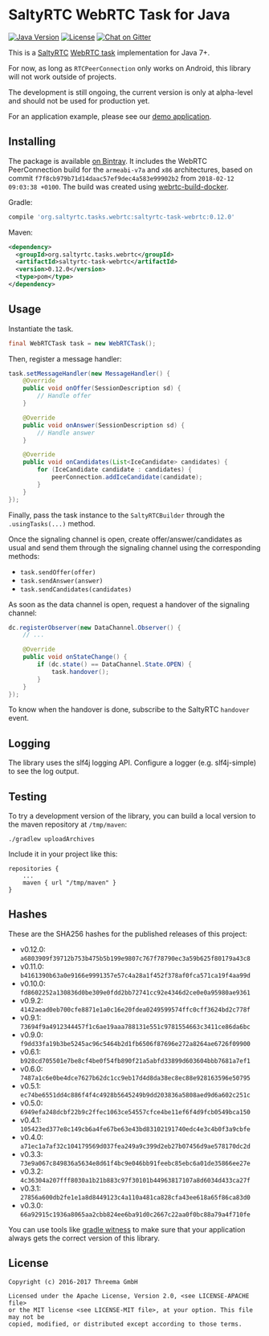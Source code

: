 # SaltyRTC WebRTC Task for Java

[![Java Version](https://img.shields.io/badge/java-7%2B-orange.svg)](https://github.com/saltyrtc/saltyrtc-client-java)
[![License](https://img.shields.io/badge/license-MIT%20%2F%20Apache%202.0-blue.svg)](https://github.com/saltyrtc/saltyrtc-client-java)
[![Chat on Gitter](https://badges.gitter.im/saltyrtc/Lobby.svg)](https://gitter.im/saltyrtc/Lobby)

This is a [SaltyRTC](https://github.com/saltyrtc/saltyrtc-meta) [WebRTC
task](https://github.com/saltyrtc/saltyrtc-meta/blob/master/Task-WebRTC.md)
implementation for Java 7+.

For now, as long as `RTCPeerConnection` only works on Android, this library
will not work outside of projects.

The development is still ongoing, the current version is only at alpha-level
and should not be used for production yet.

For an application example, please see our [demo
application](https://github.com/saltyrtc/saltyrtc-demo).


## Installing

The package is available [on
Bintray](https://bintray.com/saltyrtc/maven/saltyrtc-client/). It includes the
WebRTC PeerConnection build for the `armeabi-v7a` and `x86` architectures,
based on commit `f7f8cb979b71d14daac57ef9dec4a583e99902b2` from `2018-02-12
09:03:38 +0100`. The build was created using
[webrtc-build-docker](https://github.com/threema-ch/webrtc-build-docker).

Gradle:

```groovy
compile 'org.saltyrtc.tasks.webrtc:saltyrtc-task-webrtc:0.12.0'
```

Maven:

```xml
<dependency>
  <groupId>org.saltyrtc.tasks.webrtc</groupId>
  <artifactId>saltyrtc-task-webrtc</artifactId>
  <version>0.12.0</version>
  <type>pom</type>
</dependency>
```


## Usage

Instantiate the task.

```java
final WebRTCTask task = new WebRTCTask();
```

Then, register a message handler:

```java
task.setMessageHandler(new MessageHandler() {
    @Override
    public void onOffer(SessionDescription sd) {
        // Handle offer
    }

    @Override
    public void onAnswer(SessionDescription sd) {
        // Handle answer
    }

    @Override
    public void onCandidates(List<IceCandidate> candidates) {
        for (IceCandidate candidate : candidates) {
            peerConnection.addIceCandidate(candidate);
        }
    }
});
```

Finally, pass the task instance to the `SaltyRTCBuilder` through the
`.usingTasks(...)` method.

Once the signaling channel is open, create offer/answer/candidates as usual and
send them through the signaling channel using the corresponding methods:

- `task.sendOffer(offer)`
- `task.sendAnswer(answer)`
- `task.sendCandidates(candidates)`

As soon as the data channel is open, request a handover of the signaling channel:

```java
dc.registerObserver(new DataChannel.Observer() {
    // ...

    @Override
    public void onStateChange() {
        if (dc.state() == DataChannel.State.OPEN) {
            task.handover();
        }
    }
});
```

To know when the handover is done, subscribe to the SaltyRTC `handover` event.


## Logging

The library uses the slf4j logging API. Configure a logger (e.g. slf4j-simple)
to see the log output.


## Testing

To try a development version of the library, you can build a local version to
the maven repository at `/tmp/maven`:

    ./gradlew uploadArchives

Include it in your project like this:

    repositories {
        ...
        maven { url "/tmp/maven" }
    }


## Hashes

These are the SHA256 hashes for the published releases of this project:

- v0.12.0: `a6803909f39712b753b475b5b199e9807c767f78790ec3a59b625f80179a43c8`
- v0.11.0: `b4161390b63a0e9166e9991357e57c4a28a1f452f378af0fca571ca19f4aa99d`
- v0.10.0: `fd8602252a130836d0be309e0fdd2bb72741cc92e4346d2ce0e0a95980ae9361`
- v0.9.2: `4142aead0eb700cfe8871e1a0c16e20fdea0249599574ffc0cff3624bd2c778f`
- v0.9.1: `73694f9a4912344457f1c6ae19aaa788131e551c9781554663c3411ce86da6bc`
- v0.9.0: `f9dd33fa19b3be5245ac96c5464b2d1fb6506f87696e272a8264ae6726f09900`
- v0.6.1: `b928cd705501e7be8cf4be0f54fb890f21a5abfd33899d603604bbb7681a7ef1`
- v0.6.0: `7487a1c6e0be4dce7627b62dc1cc9eb17d4d8da38ec8ec88e928163596e50795`
- v0.5.1: `ec74be6551dd4c886f4f4c4928b5645249b9dd203836a5808aed9d6a602c251c`
- v0.5.0: `6949efa248dcbf22b9c2ffec1063ce54557cfce4be11ef6f4d9fcb0549bca150`
- v0.4.1: `105423ed377e8c149cb6a4fe67be63e43bd83102191740edc4e3c4b0f3a9cbfe`
- v0.4.0: `a71ec1a7af32c104179569d037fea249a9c399d2eb27b07456d9ae578170dc2d`
- v0.3.3: `73e9a067c849836a5634e8d61f4bc9e046bb91feebc85ebc6a01de35866ee27e`
- v0.3.2: `4c36304a207fff8030a1b21b883c97f30101b44963817107a8d6034d433ca27f`
- v0.3.1: `27856a600db2fe1e1a8d8449123c4a110a481ca828cfa43ee618a65f86ca83d0`
- v0.3.0: `66a92915c1936a8065aa2cbb824ee6ba91d0c2667c22aa0f0bc88a79a4f710fe`

You can use tools like [gradle
witness](https://github.com/WhisperSystems/gradle-witness) to make sure that
your application always gets the correct version of this library.


## License

    Copyright (c) 2016-2017 Threema GmbH

    Licensed under the Apache License, Version 2.0, <see LICENSE-APACHE file>
    or the MIT license <see LICENSE-MIT file>, at your option. This file may not be
    copied, modified, or distributed except according to those terms.

